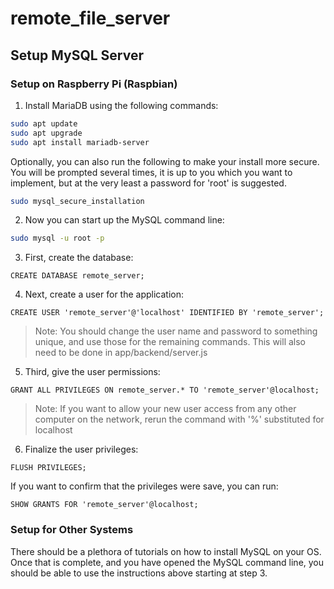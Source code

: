 # remote_file_server

## Setup MySQL Server

### Setup on Raspberry Pi (Raspbian)

1. Install MariaDB using the following commands:
```bash
sudo apt update
sudo apt upgrade
sudo apt install mariadb-server
```
Optionally, you can also run the following to make your install more secure. You will be prompted several times, it is up to you which you want to implement, but at the very least a password for 'root' is suggested.
```bash
sudo mysql_secure_installation
```
2. Now you can start up the MySQL command line:
```bash
sudo mysql -u root -p
```
3. First, create the database:
```mysql
CREATE DATABASE remote_server;
```
4. Next, create a user for the application:
```mysql
CREATE USER 'remote_server'@'localhost' IDENTIFIED BY 'remote_server';
```
> Note: You should change the user name and password to something unique, and use those for the remaining commands. This will also need to be done in app/backend/server.js
5. Third, give the user permissions:
```mysql
GRANT ALL PRIVILEGES ON remote_server.* TO 'remote_server'@localhost;
```
> Note: If you want to allow your new user access from any other computer on the network, rerun the command with '%' substituted for localhost
6. Finalize the user privileges:
```mysql
FLUSH PRIVILEGES;
```


If you want to confirm that the privileges were save, you can run:
```mysql
SHOW GRANTS FOR 'remote_server'@localhost;
```

### Setup for Other Systems
There should be a plethora of tutorials on how to install MySQL on your OS. Once that is complete, and you have opened the MySQL command line, you should be able to use the instructions above starting at step 3.